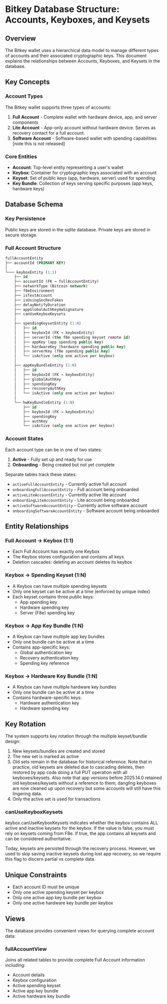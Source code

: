 # Bitkey Database Structure: Accounts, Keyboxes, and Keysets

## Overview

The Bitkey wallet uses a hierarchical data model to manage different types of accounts and their associated
cryptographic keys. This document explains the relationships between Accounts, Keyboxes, and Keysets in the database.

## Key Concepts

### Account Types

The Bitkey wallet supports three types of accounts:

1. **Full Account** - Complete wallet with hardware device, app, and server components
2. **Lite Account** - App-only account without hardware device. Serves as recovery contact for a full account.
3. **Software Account** - Software-based wallet with spending capabilities [note this is not released]

### Core Entities

- **Account**: Top-level entity representing a user's wallet
- **Keybox**: Container for cryptographic keys associated with an account
- **Keyset**: Set of public keys (app, hardware, server) used for spending
- **Key Bundle**: Collection of keys serving specific purposes (app keys, hardware keys)

## Database Schema

### Key Persistence
Public keys are stored in the sqlite database. Private keys are stored in secure storage.

### Full Account Structure

```sql
fullAccountEntity
├── accountId (PRIMARY KEY)
│
└─── keyboxEntity (1:1)
    ├── id
    ├── accountId (FK → fullAccountEntity)
    ├── networkType (Bitcoin network)
    ├── f8eEnvironment
    ├── isTestAccount
    ├── isUsingSocRecFakes
    ├── delayNotifyDuration
    ├── appGlobalAuthKeyHwSignature
    ├── canUseKeyboxKeysets
    │
    ├── spendingKeysetEntity (1:N)
    │   ├── id
    │   ├── keyboxId (FK → keyboxEntity)
    │   ├── serverId (the f8e spending keyset remote id)
    │   ├── appKey (app spending public key)
    │   ├── hardwareKey (hardware spending public key)
    │   ├── serverKey (f8e spending public key)
    │   └── isActive (only one active per keybox)
    │
    ├── appKeyBundleEntity (1:N)
    │   ├── id
    │   ├── keyboxId (FK → keyboxEntity)
    │   ├── globalAuthKey
    │   ├── spendingKey
    │   ├── recoveryAuthKey
    │   └── isActive (only one active per keybox)
    │
    └── hwKeyBundleEntity (1:N)
        ├── id
        ├── keyboxId (FK → keyboxEntity)
        ├── spendingKey
        ├── authKey
        └── isActive (only one active per keybox)
```

### Account States

Each account type can be in one of two states:

1. **Active** - Fully set up and ready for use
2. **Onboarding** - Being created but not yet complete

Separate tables track these states:

- `activeFullAccountEntity` - Currently active full account
- `onboardingFullAccountEntity` - Full account being onboarded
- `activeLiteAccountEntity` - Currently active lite account
- `onboardingLiteAccountEntity` - Lite account being onboarded
- `activeSoftwareAccountEntity` - Currently active software account
- `onboardingSoftwareAccountEntity` - Software account being onboarded

## Entity Relationships

### Full Account → Keybox (1:1)

- Each Full Account has exactly one Keybox
- The Keybox stores configuration and contains all keys
- Deletion cascades: deleting an account deletes its keybox

### Keybox → Spending Keyset (1:N)

- A Keybox can have multiple spending keysets
- Only one keyset can be active at a time (enforced by unique index)
- Each keyset contains three public keys:
    - App spending key
    - Hardware spending key
    - Server (F8e) spending key

### Keybox → App Key Bundle (1:N)

- A Keybox can have multiple app key bundles
- Only one bundle can be active at a time
- Contains app-specific keys:
    - Global authentication key
    - Recovery authentication key
    - Spending key reference

### Keybox → Hardware Key Bundle (1:N)

- A Keybox can have multiple hardware key bundles
- Only one bundle can be active at a time
- Contains hardware-specific keys:
    - Hardware authentication key
    - Hardware spending key

## Key Rotation

The system supports key rotation through the multiple keyset/bundle design:

1. New keysets/bundles are created and stored
2. The new set is marked as active
3. Old sets remain in the database for historical reference. Note that in practice, old keysets are deleted due to cascading deletes, then restored by app code doing a full PUT operation with all keyboxes/keysets. Also note that app versions before 2025.14.0 retained old keyboxes/keysets without a reference to them; dangling keyboxes are now cleaned up upon recovery but some accounts will still have this lingering data.
4. Only the active set is used for transactions

### canUseKeyboxKeysets
keybox.canUseKeyboxKeysets indicates whether the keybox contains ALL active and inactive keysets for the keybox. If the value is false, you must rely
on keysets coming from F8e. If true, the app contains all keysets and can be considered authoritative.

Today, keysets are persisted through the recovery process. However, we used to skip saving inactive keysets during
lost app recovery, so we require this flag to discern partial vs complete data.

## Unique Constraints

- Each account ID must be unique
- Only one active spending keyset per keybox
- Only one active app key bundle per keybox
- Only one active hardware key bundle per keybox

## Views

The database provides convenient views for querying complete account data:

### fullAccountView

Joins all related tables to provide complete Full Account information including:

- Account details
- Keybox configuration
- Active spending keyset
- Active app key bundle
- Active hardware key bundle